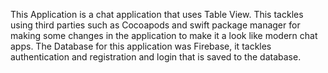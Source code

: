 This Application is a chat application that uses Table View.
This tackles using third parties such as Cocoapods and swift package manager for making some changes in the application to make it a look like modern chat apps.
The Database for this application was Firebase, it tackles authentication and registration and login that is saved to the database.
